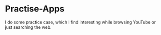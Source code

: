 # Practise-Apps

I do some practice case, which I find interesting while browsing YouTube or just searching the web.
